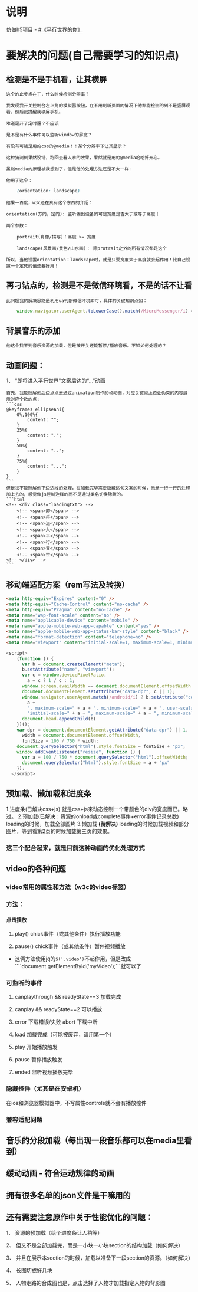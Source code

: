 # 说明
仿做h5项目 - #[《平行世界的你》](http://static.adcode.cn/20180508-zhihu-young/index.html?from=singlemessage&isappinstalled=0)
# 要解决的问题(自己需要学习的知识点)

## 检测是不是手机看，让其横屏
    
    这个的止步点在于，什么时候检测分辨率？
    
    我发现我开关控制台左上角的模拟器按钮，在不用刷新页面的情况下他都能检测的到不是竖屏观看，然后就提醒我横屏手机。
    
    难道是开了定时器？不应该

    是不是有什么事件可以监听window的屏宽？

    有没有可能是用的css的@media！！某个分辨率下让其显示？

    这种猜测倒果然没错，跑回去看人家的效果，果然就是用的@media哈哈好开心。

    虽然media的原理被我想到了，但是他的处理方法还是不太一样：
    
    他用了这个：
```css
    (orientation: landscape)
```
    结果一百度，w3c还在真有这个东西的介绍：

    orientation(方向，定向): 监听输出设备的可是宽度是否大于或等于高度；

    两个参数：

        portrait(肖像/描写)：高度 >= 宽度

        landscape(风景画/景色/山水画)： 除protrait之外的所有情况都是这个

    所以，当他设置orientation：landscape时，就是只要宽度大于高度就会起作用！比自己设置一个定死的值还要好用！
       

## 再刁钻点的，检测是不是微信环境看，不是的话不让看
    此问题我的解决思路是利用ua判断微信环境即可，具体的关键知识点如：
```js
    window.navigator.userAgent.toLowerCase().match(/MicroMessenger/i) === 'micromessenger'
```
## 背景音乐的添加
    他这个找不到音乐资源的加载，但是按开关还能暂停/播放音乐。不知如何处理的？
## 动画问题：

1、 "即将进入平行世界"文案后边的“...”动画

    首先，我能理解他后边点点是通过animation制作的帧动画，对应关键帧上边让伪类的内容展示对应个数的点：
    ```css
    @keyframes ellipseAni{
        0%,100%{
            content: "";
        }
        25%{
            content: ".";
        }
        50%{
            content: "..";
        }
        75%{
            content: "...";
        }
    }
    ```
    但是我不能理解他下边这段的处理，在加载完毕需要隐藏这句文案的时候，他是一行一行的注释加上去的，感觉像js控制注释的而不是通过类名切换隐藏的。
    ```html
    <!-- <div class="loadingtxt"> -->
        <!-- <span>即</span> -->
        <!-- <span>将</span> -->
        <!-- <span>进</span> -->
        <!-- <span>入</span> -->
        <!-- <span>平</span> -->
        <!-- <span>行</span> -->
        <!-- <span>界</span> -->
        <!-- <span>世</span> -->
    <!-- </div> -->
    ```
## 移动端适配方案（rem写法及转换）
```html
<meta http-equiv="Expires" content="0" />
<meta http-equiv="Cache-Control" content="no-cache" />
<meta http-equiv="Pragma" content="no-cache" />
<meta name="wap-font-scale" content="no" />
<meta name="applicable-device" content="mobile" />
<meta name="apple-mobile-web-app-capable" content="yes" />
<meta name="apple-mobile-web-app-status-bar-style" content="black" />
<meta name="format-detection" content="telephone=no" />
<meta name="viewport" content="initial-scale=1, maximum-scale=1, minimum-scale=1, user-scalable=no" />
```
```js
<script>
    (function () {
      var b = document.createElement("meta");
      b.setAttribute("name", "viewport");
      var c = window.devicePixelRatio,
        a = c ? 1 / c : 1;
      window.screen.availWidth == document.documentElement.offsetWidth && (c = a = 1);
      document.documentElement.setAttribute("data-dpr", c || 1);
      window.navigator.userAgent.match(/android/i) ? b.setAttribute("content", "width=device-width, initial-scale=" +
        a +
        ", maximum-scale=" + a + ", minimum-scale=" + a + ", user-scalable=no") : b.setAttribute("content",
        "initial-scale=" + a + ", maximum-scale=" + a + ", minimum-scale=" + a + ", user-scalable=no");
      document.head.appendChild(b)
    })();
    var dpr = document.documentElement.getAttribute("data-dpr") || 1,
      width = document.documentElement.offsetWidth,
      fontSize = 100 / 750 * width;
    document.querySelector("html").style.fontSize = fontSize + "px";
    window.addEventListener("resize", function () {
      var a = 100 / 750 * document.querySelector("html").offsetWidth;
      document.querySelector("html").style.fontSize = a + "px"
    });
  </script>
```

## 预加载、懒加载和进度条
1.进度条(已解决css+js)
    就是css+js来动态控制一个带颜色的div的宽度而已。略过。
2.预加载(已解决：资源的onload或complete事件+error事件记录总数)
    loading的时候，加载全部图片
3.懒加载 **(待解决)**
    loading的时候加载视频和部分图片，等到看第2页的时候加载第三页的效果。
### 这三个配合起来，就是目前这种动画的优化处理方式

## video的各种问题
### video常用的属性和方法（w3c的video标签）
### 方法：
#### 点击播放
1. play() chick事件（或其他条件）执行播放功能

2. pause() chick事件（或其他条件）暂停视频播放

* 这俩方法使用jq的```$('.video')```不起作用，但是改成````document.getElementById('myVideo');```就可以了

### 可监听的事件
1. canplaythrough && readyState==3 加载完成

2. canplay  && readyState==2 可以播放 

3. error 下载错误/失败 abort 下载中断

4. load 加载完成（可能被废弃，请用第一个）

5. play 开始播放触发

5. pause 暂停播放触发

5. ended 监听视频播放完毕

### 隐藏控件（尤其是在安卓机）
在ios和浏览器模拟器中，不写属性controls就不会有播放控件
### 兼容适配问题



## 音乐的分段加载（每出现一段音乐都可以在media里看到）

## 缓动动画 - 符合运动规律的动画

## 拥有很多名单的json文件是干嘛用的

## 还有需要注意原作中关于性能优化的问题：
1、 资源的预加载（给个进度条让人稍等）

2、 但又不是全部加载完，而是一小块一小块section的结构加载（如何解决）

3、 并且在展示本section的时候，加载以准备下一段section的资源。（如何解决）

4、 长图切成好几块

5、 人物走路的合成图也是，点击选择了人物才加载指定人物的背影图


